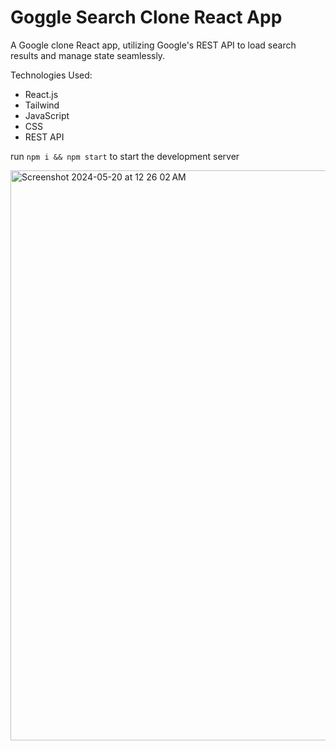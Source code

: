 # Goggle Search Clone React App

A Google clone React app, utilizing Google's REST API to load search results and manage state seamlessly.

Technologies Used:
- React.js
- Tailwind
- JavaScript
- CSS
- REST API

run `npm i && npm start` to start the development server

<img width="912" alt="Screenshot 2024-05-20 at 12 26 02 AM" src="https://github.com/socratesmosko/react-yt-clone/assets/119309614/b6574697-49c3-4abc-9078-773e93f336f5">
